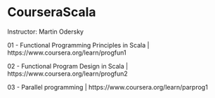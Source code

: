 <h1>CourseraScala</h1>

<p>Instructor: Martin Odersky</p>

<p>01 - Functional Programming Principles in Scala | https://www.coursera.org/learn/progfun1</p>
<p>02 - Functional Program Design in Scala | https://www.coursera.org/learn/progfun2</p>
<p>03 - Parallel programming | https://www.coursera.org/learn/parprog1</p>
